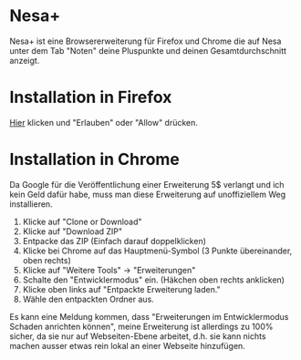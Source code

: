 # Nesa+
Nesa+ ist eine Browsererweiterung für Firefox und Chrome die auf Nesa unter dem Tab "Noten" deine Pluspunkte und deinen Gesamtdurchschnitt anzeigt.

# Installation in Firefox

[Hier](https://addons.mozilla.org/firefox/downloads/file/767062/nesa-1.0.1-an+fx.xpi) klicken und "Erlauben" oder "Allow" drücken.

# Installation in Chrome
Da Google für die Veröffentlichung einer Erweiterung 5$ verlangt und ich kein Geld dafür habe, muss man diese Erweiterung auf unoffiziellem Weg installieren.

1. Klicke auf "Clone or Download"
2. Klicke auf "Download ZIP"
3. Entpacke das ZIP (Einfach darauf doppelklicken)
4. Klicke bei Chrome auf das Hauptmenü-Symbol (3 Punkte übereinander, oben rechts)
5. Klicke auf "Weitere Tools" -> "Erweiterungen"
6. Schalte den "Entwicklermodus" ein. (Häkchen oben rechts anklicken)
7. Klicke oben links auf "Entpackte Erweiterung laden."
8. Wähle den entpackten Ordner aus.

Es kann eine Meldung kommen, dass "Erweiterungen im Entwicklermodus Schaden anrichten können", meine Erweiterung ist allerdings zu 100% sicher, da sie nur auf Webseiten-Ebene arbeitet, d.h. sie kann nichts machen ausser etwas rein lokal an einer Webseite hinzufügen.
